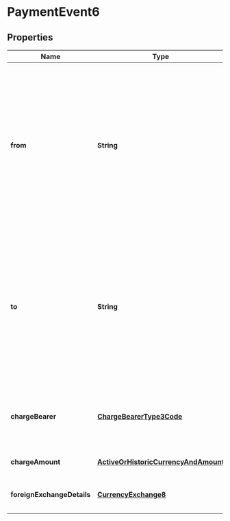 
# PaymentEvent6

## Properties
Name | Type | Description | Notes
------------ | ------------- | ------------- | -------------
**from** | **String** | The sending MessagingEndpoint that has created this Business Message for the receiving MessagingEndpoint that will process this Business Message.    Note the sending MessagingEndpoint might be different from the sending address potentially contained in the transport header (as defined in the transport layer). | 
**to** | **String** | The MessagingEndpoint designated by the sending MessagingEndpoint to be the recipient who will ultimately process this Business Message.    Note the receiving MessagingEndpoint might be different from the receiving address potentially contained in the transport header (as defined in the transport layer). |  [optional]
**chargeBearer** | [**ChargeBearerType3Code**](ChargeBearerType3Code.md) | Specifies which party/parties will bear the charges associated with the processing of the payment transaction. |  [optional]
**chargeAmount** | [**ActiveOrHistoricCurrencyAndAmount**](ActiveOrHistoricCurrencyAndAmount.md) | Amount of money asked or paid for the charge. |  [optional]
**foreignExchangeDetails** | [**CurrencyExchange8**](CurrencyExchange8.md) | Specifies the exchange rate details between two currencies. |  [optional]



